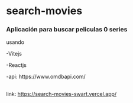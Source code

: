 # search-movies



<h3>Aplicación para buscar peliculas 0 series</h3>
  
  
<p>usando</p>
<p>-Vitejs</p>
<p>-Reactjs</p>
<a>-api: https://www.omdbapi.com/</a>

## 
link: https://search-movies-swart.vercel.app/
